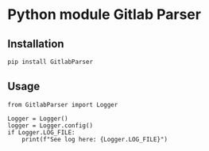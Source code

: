 # Python module Gitlab Parser

## Installation

```bash
pip install GitlabParser
```

## Usage

```
from GitlabParser import Logger

Logger = Logger()
logger = Logger.config()
if Logger.LOG_FILE:
    print(f"See log here: {Logger.LOG_FILE}")
```
